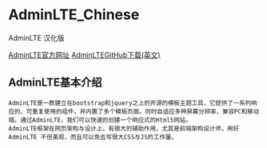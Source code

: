# AdminLTE_Chinese
AdminLTE 汉化版

[AdminLTE官方网址](https://adminlte.io/)
[AdminLTEGitHub下载(英文)](https://github.com/ColorlibHQ/AdminLTE)

## AdminLTE基本介绍
    AdminLTE是一款建立在bootstrap和jquery之上的开源的模板主题工具，它提供了一系列响应的、可重复使用的组件，并内置了多个模板页面。同时自适应多种屏幕分辨率，兼容PC和移动端。通过AdminLTE，我们可以快速的创建一个响应式的Html5网站。
    AdminLTE框架在网页架构与设计上，有很大的辅助作用，尤其是前端架构设计师，用好AdminLTE 不但美观，而且可以免去写很大CSS与JS的工作量。
